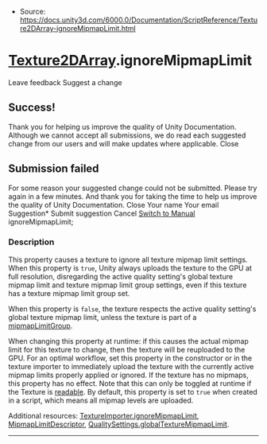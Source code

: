 * Source: https://docs.unity3d.com/6000.0/Documentation/ScriptReference/Texture2DArray-ignoreMipmapLimit.html

#  [Texture2DArray](https://docs.unity3d.com/6000.0/Documentation/ScriptReference/Texture2DArray.html).ignoreMipmapLimit
Leave feedback
Suggest a change
## Success!
Thank you for helping us improve the quality of Unity Documentation. Although we cannot accept all submissions, we do read each suggested change from our users and will make updates where applicable.
Close
## Submission failed
For some reason your suggested change could not be submitted. Please <a>try again</a> in a few minutes. And thank you for taking the time to help us improve the quality of Unity Documentation.
Close
Your name Your email Suggestion* Submit suggestion
Cancel
[Switch to Manual](https://docs.unity3d.com/6000.0/Documentation/Manual/class-Texture2DArray.html "Go to Texture2DArray Component in the Manual")
ignoreMipmapLimit; 
### Description
This property causes a texture to ignore all texture mipmap limit settings.
When this property is `true`, Unity always uploads the texture to the GPU at full resolution, disregarding the active quality setting's global texture mipmap limit and texture mipmap limit group settings, even if this texture has a texture mipmap limit group set.  
  
When this property is `false`, the texture respects the active quality setting's global texture mipmap limit, unless the texture is part of a [mipmapLimitGroup](https://docs.unity3d.com/6000.0/Documentation/ScriptReference/Texture2DArray-mipmapLimitGroup.html).  
  
When changing this property at runtime: if this causes the actual mipmap limit for this texture to change, then the texture will be reuploaded to the GPU. For an optimal workflow, set this property in the constructor or in the texture importer to immediately upload the texture with the currently active mipmap limits properly applied or ignored. If the texture has no mipmaps, this property has no effect. Note that this can only be toggled at runtime if the Texture is [readable](https://docs.unity3d.com/6000.0/Documentation/ScriptReference/Texture-isReadable.html). By default, this property is set to `true` when created in a script, which means all mipmap levels are uploaded.  
  
Additional resources: [TextureImporter.ignoreMipmapLimit](https://docs.unity3d.com/6000.0/Documentation/ScriptReference/TextureImporter-ignoreMipmapLimit.html), [MipmapLimitDescriptor](https://docs.unity3d.com/6000.0/Documentation/ScriptReference/MipmapLimitDescriptor.html), [QualitySettings.globalTextureMipmapLimit](https://docs.unity3d.com/6000.0/Documentation/ScriptReference/QualitySettings-globalTextureMipmapLimit.html).
* * *
